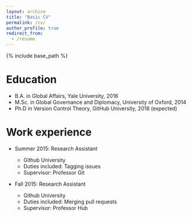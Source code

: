 ```yaml
---
layout: archive
title: "Basic CV"
permalink: /cv/
author_profile: true
redirect_from:
  - /resume
---
```


{% include base_path %}

Education
======
* B.A. in Global Affairs, Yale University, 2016
* M.Sc. in Global Governance and Diplomacy, University of Oxford, 2014
* Ph.D in Version Control Theory, GitHub University, 2018 (expected)

Work experience
======
* Summer 2015: Research Assistant
  * Github University
  * Duties included: Tagging issues
  * Supervisor: Professor Git

* Fall 2015: Research Assistant
  * Github University
  * Duties included: Merging pull requests
  * Supervisor: Professor Hub
  



